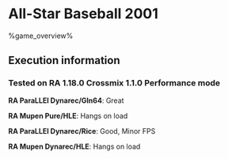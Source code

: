# All-Star Baseball 2001 

%game_overview%

## Execution information

### Tested on RA 1.18.0 Crossmix 1.1.0 Performance mode

**RA ParaLLEl Dynarec/Gln64**: Great

**RA Mupen Pure/HLE**: Hangs on load

**RA ParaLLEl Dynarec/Rice**: Good, Minor FPS

**RA Mupen Dynarec/HLE**: Hangs on load